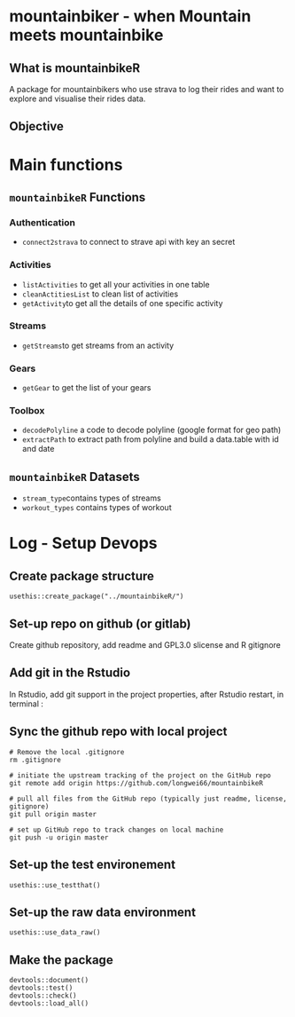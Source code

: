 # mountainbiker - when Mountain meets mountainbike 

## What is mountainbikeR

A package for mountainbikers who use strava to log their rides and want to 
explore and visualise their rides data.

## Objective


# Main functions

## `mountainbikeR` Functions

### Authentication
- `connect2strava` to connect to strave api with key an secret

### Activities 
- `listActivities` to get all your activities in one table
- `cleanActitiesList` to clean list of activities
- `getActivity`to get all the details of one specific activity

### Streams
- `getStreams`to get streams from an activity

### Gears
- `getGear` to get the list of your gears

### Toolbox
- `decodePolyline` a code to decode polyline (google format for geo path)
- `extractPath` to extract path from polyline and build a data.table with id and date


## `mountainbikeR` Datasets

- `stream_type`contains types of streams
- `workout_types` contains types of workout


# Log - Setup Devops

## Create package structure

```
usethis::create_package("../mountainbikeR/")
```

## Set-up repo on github (or gitlab)

Create github repository, add readme and GPL3.0 slicense and R gitignore

## Add git in the Rstudio 

In Rstudio, add git support in the project properties, after Rstudio restart, in
terminal :

## Sync the github repo with local project

```
# Remove the local .gitignore
rm .gitignore

# initiate the upstream tracking of the project on the GitHub repo
git remote add origin https://github.com/longwei66/mountainbikeR

# pull all files from the GitHub repo (typically just readme, license, gitignore)
git pull origin master

# set up GitHub repo to track changes on local machine
git push -u origin master
```

## Set-up the test environement

```
usethis::use_testthat()
```

## Set-up the raw data environment

```
usethis::use_data_raw()
```

## Make the package

```
devtools::document()
devtools::test()
devtools::check()
devtools::load_all()
```
